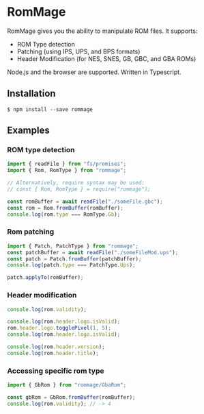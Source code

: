 # RomMage

RomMage gives you the ability to manipulate ROM files. It supports:

- ROM Type detection
- Patching (using IPS, UPS, and BPS formats)
- Header Modification (for NES, SNES, GB, GBC, and GBA ROMs)

Node.js and the browser are supported. Written in Typescript.

## Installation

```
$ npm install --save rommage
```

## Examples

### ROM type detection

```javascript
import { readFile } from "fs/promises";
import { Rom, RomType } from "rommage";

// Alternatively, require syntax may be used:
// const { Rom, RomType } = require("rommage");

const romBuffer = await readFile("./someFile.gbc");
const rom = Rom.fromBuffer(romBuffer);
console.log(rom.type === RomType.Gb);
```

### Rom patching

```javascript
import { Patch, PatchType } from "rommage";
const patchBuffer = await readFile("./someFileMod.ups");
const patch = Patch.fromBuffer(patchBuffer);
console.log(patch.type === PatchType.Ups);

patch.applyTo(romBuffer);
```

### Header modification

```javascript
console.log(rom.validity);

console.log(rom.header.logo.isValid);
rom.header.logo.togglePixel(1, 5);
console.log(rom.header.logo.isValid);

console.log(rom.header.version);
console.log(rom.header.title);
```

### Accessing specific rom type
```javascript
import { GbRom } from "rommage/GbaRom";

const gbRom = GbRom.fromBuffer(romBuffer);
console.log(rom.validity); // -> 4
```
